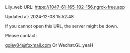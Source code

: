 Lily_web URL: https://1047-61-165-102-156.ngrok-free.app

Updated at: 2024-12-08 15:52:48

If you cannot open this URL, the server might be down.

Please contact: 

goley04@foxmail.com Or Wechat:GL_yeaH